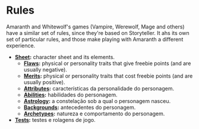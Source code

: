 # Rules

Amaranth and Whitewolf's games (Vampire, Werewolf, Mage and others) have a similar set of rules, since they're based on Storyteller. It ahs its own set of particular rules, and those make playing with Amaranth a different experience.

- **[Sheet](/rules/sheet):** character sheet and its elements.
	- **[Flaws](/rules/sheet/flaws):** physical or personality traits that give freebie points (and are usually negative).
	- **[Merits](/rules/sheet/merits):** physical or personality traits that cost freebie points (and are usually positive).
	- **[Attributes](/rules/sheet/attributes):** características da personalidade do personagem.
	- **[Abilities](/rules/sheet/abilities):** habilidades do personagem.
	- **[Astrology](/rules/sheet/astrology):** a constelação sob a qual o personagem nasceu.
	- **[Backgrounds](/rules/sheet/backgrounds):** antecedentes do personagem.
	- **[Archetypes](/rules/sheet/archetypes):** natureza e comportamento do personagem.
- **[Tests](/rules/tests):** testes e rolagens de jogo.